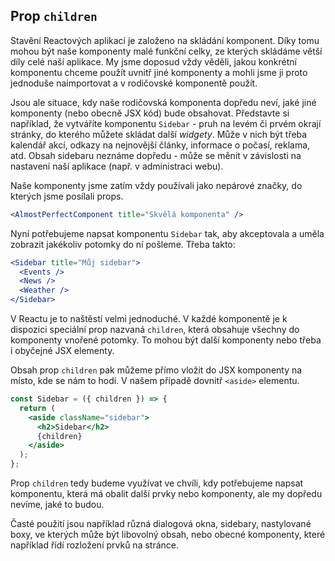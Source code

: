 ## Prop `children`

Stavění Reactových aplikací je založeno na skládání komponent. Díky tomu mohou být naše komponenty malé funkční celky, ze kterých skládáme větší díly celé naší aplikace. My jsme doposud vždy věděli, jakou konkrétní komponentu chceme použít uvnitř jiné komponenty a mohli jsme ji proto jednoduše naimportovat a v rodičovské komponentě použít.

Jsou ale situace, kdy naše rodičovská komponenta dopředu neví, jaké jiné komponenty (nebo obecně JSX kód) bude obsahovat. Představte si například, že vytváříte komponentu `Sidebar` - pruh na levém či prvém okrají stránky, do kterého můžete skládat další _widgety_. Může v nich být třeba kalendář akcí, odkazy na nejnovější články, informace o počasí, reklama, atd. Obsah sidebaru neznáme dopředu - může se měnit v závislosti na nastavení naší aplikace (např. v administraci webu).

Naše komponenty jsme zatím vždy používali jako nepárové značky, do kterých jsme posílali props.

```jsx
<AlmostPerfectComponent title="Skvělá komponenta" />
```

Nyní potřebujeme napsat komponentu `Sidebar` tak, aby akceptovala a uměla zobrazit jakékoliv potomky do ní pošleme. Třeba takto:

```jsx
<Sidebar title="Můj sidebar">
  <Events />
  <News />
  <Weather />
</Sidebar>
```

V Reactu je to naštěstí velmi jednoduché. V každé komponentě je k dispozici speciální prop nazvaná `children`, která obsahuje všechny do komponenty vnořené potomky. To mohou být další komponenty nebo třeba i obyčejné JSX elementy.

Obsah prop `children` pak můžeme přímo vložit do JSX komponenty na místo, kde se nám to hodí. V našem případě dovnitř `<aside>` elementu.

```jsx
const Sidebar = ({ children }) => {
  return (
    <aside className="sidebar">
      <h2>Sidebar</h2>
      {children}
    </aside>
  );
};
```

Prop `children` tedy budeme využívat ve chvíli, kdy potřebujeme napsat komponentu, která má obalit další prvky nebo komponenty, ale my dopředu nevíme, jaké to budou.

Časté použití jsou například různá dialogová okna, sidebary, nastylované boxy, ve kterých může být libovolný obsah, nebo obecné komponenty, které například řídí rozložení prvků na stránce.
